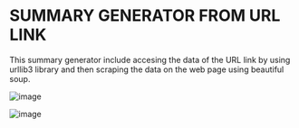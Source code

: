 # SUMMARY GENERATOR FROM URL LINK 

This summary generator include accesing the data of the URL link by using urllib3 library and then scraping the data on the web page using beautiful soup.


![image](https://user-images.githubusercontent.com/68751708/142763420-904c954c-e39f-4e80-a13a-a4aaf0b33194.png)

![image](https://user-images.githubusercontent.com/68751708/142763430-83839bb6-faaa-4298-87a0-15d59708cac1.png)

